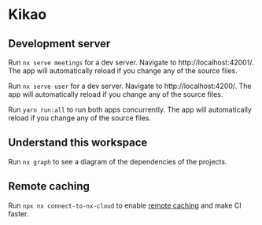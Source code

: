 # Kikao

## Development server

Run `nx serve meetings` for a dev server. Navigate to http://localhost:42001/. The app will automatically reload if you change any of the source files.

Run `nx serve user` for a dev server. Navigate to http://localhost:4200/. The app will automatically reload if you change any of the source files.

Run `yarn run:all` to run both apps concurrently. The app will automatically reload if you change any of the source files.

## Understand this workspace

Run `nx graph` to see a diagram of the dependencies of the projects.

## Remote caching

Run `npx nx connect-to-nx-cloud` to enable [remote caching](https://nx.app) and make CI faster.
